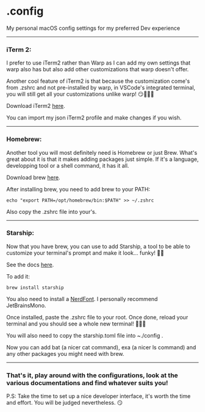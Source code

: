 # .config

My personal macOS config settings for my preferred Dev experience

---

### iTerm 2:

I prefer to use iTerm2 rather than Warp as I can add my own settings that warp also has but also add other customizations that warp doesn't offer.

Another cool feature of iTerm2 is that because the customization come's from .zshrc and not pre-installed by warp, in VSCode's integrated terminal, you will still get all your customizations unlike warp! 😏👨🏽‍💻

Download iTerm2 [here](https://iterm2.com/).

You can import my json iTerm2 profile and make changes if you wish.

---

### Homebrew:

Another tool you will most definitely need is Homebrew or just Brew. What's great about it is that it makes adding packages just simple. If it's a language, developping tool or a shell command, it has it all.

Download brew [here](https://docs.brew.sh/Installation).

After installing brew, you need to add brew to your PATH:

`echo "export PATH=/opt/homebrew/bin:$PATH" >> ~/.zshrc`

Also copy the .zshrc file into your's.

---

### Starship:

Now that you have brew, you can use to add Starship, a tool to be able to customize your terminal's prompt and make it look... funky! 🕺🏼

See the docs [here](https://starship.rs/).

To add it:

`brew install starship`

You also need to install a [NerdFont](https://www.nerdfonts.com/). I personally recommend JetBrainsMono.

Once installed, paste the .zshrc file to your root. Once done, reload your terminal and you should see a whole new terminal! 🎉🎉🎉

You will also need to copy the starship.toml file into ~./config .

Now you can add bat (a nicer cat command), exa (a nicer ls command) and any other packages you might need with brew.

---

### That's it, play around with the configurations, look at the various documentations and find whatever suits you!

P.S: Take the time to set up a nice developer interface, it's worth the time and effort. You will be judged nevertheless. 😏
